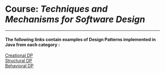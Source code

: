 # Course: *Techniques and Mechanisms for Software Design*

---

#### The following links contain examples of Design Patterns implemented in Java from each category : 

[Creational DP](https://github.com/Wazea/DesignPatterns/tree/master/CreationalDP) <br />
[Structural DP](https://github.com/Wazea/DesignPatterns/tree/master/StructuralDP) <br />
[Behavioral DP](https://google.com) <br />
